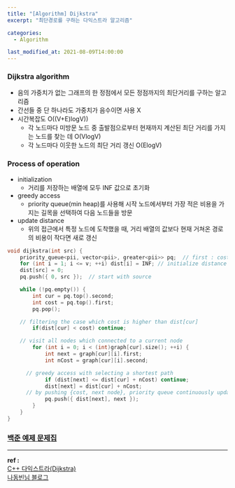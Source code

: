 ```yaml
---
title: "[Algorithm] Dijkstra"
excerpt: "최단경로를 구하는 다익스트라 알고리즘"

categories:
  - Algorithm

last_modified_at: 2021-08-09T14:00:00
---
```


### Dijkstra algorithm

- 음의 가중치가 없는 그래프의 한 정점에서 모든 정점까지의 최단거리를 구하는 알고리즘
- 간선들 중 단 하나라도 가중치가 음수이면 사용 X
- 시간복잡도 O((V+E)logV))
  - 각 노드마다 미방문 노드 중 출발점으로부터 현재까지 계산된 최단 거리를 가지는 노드를 찾는 데 O(VlogV)
  - 각 노드마다 이웃한 노드의 최단 거리 갱신 O(ElogV)

### Process of operation

- initialization
  - 거리를 저장하는 배열에 모두 INF 값으로 초기화
- greedy access
  - priority queue(min heap)를 사용해 시작 노드에서부터 가장 적은 비용을 가지는 길목을 선택하여 다음 노드들을 방문
- update distance
  - 위의 접근에서 특정 노드에 도착했을 때, 거리 배열의 값보다 현재 거쳐온 경로의 비용이 작다면 새로 갱신

```cpp
void dijkstra(int src) {
	priority_queue<pii, vector<pii>, greater<pii>> pq;  // first : cost / second : node
	for (int i = 1; i <= v; ++i) dist[i] = INF; // initialize distance to INF
	dist[src] = 0;
	pq.push({ 0, src });  // start with source

	while (!pq.empty()) {
		int cur = pq.top().second;
		int cost = pq.top().first;
		pq.pop();

	// filtering the case which cost is higher than dist[cur]
		if(dist[cur] < cost) continue;

    // visit all nodes which connected to a current node
		for (int i = 0; i < (int)graph[cur].size(); ++i) {
			int next = graph[cur][i].first;
			int nCost = graph[cur][i].second;

      // greedy access with selecting a shortest path
			if (dist[next] <= dist[cur] + nCost) continue;
			dist[next] = dist[cur] + nCost;
      // by pushing {cost, next node}, priority queue continuously updates shortest paths to the top
			pq.push({ dist[next], next });
		}
	}
}
```

### [백준 예제 문제집](https://www.acmicpc.net/step/26)

---

**ref :**  
[C++ 다익스트라(Dijkstra)](https://youtu.be/w2hQaGzWYc8)  
[나동빈님 블로그](https://blog.naver.com/PostView.naver?blogId=ndb796&logNo=221234424646&redirect=Dlog&widgetTypeCall=true&directAccess=false)
